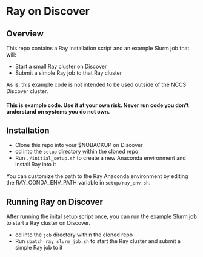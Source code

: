 # Ray on Discover
## Overview
This repo contains a Ray installation script and an example Slurm job that will: 
- Start a small Ray cluster on Discover
- Submit a simple Ray job to that Ray cluster

As is, this example code is not intended to be used outside of the NCCS Discover cluster.

#### This is example code. Use it at your own risk. Never run code you don't understand on systems you do not own.

## Installation
- Clone this repo into your $NOBACKUP on Discover
- cd into the `setup` directory within the cloned repo
- Run `./initial_setup.sh` to create a new Anaconda environment and install Ray into it

You can customize the path to the Ray Anaconda environment by editing the RAY_CONDA_ENV_PATH 
variable in `setup/ray_env.sh`. 

## Running Ray on Discover
After running the inital setup script once, you can run the example Slurm job to start a Ray 
cluster on Discover.

- cd into the `job` directory within the cloned repo
- Run `sbatch ray_slurm_job.sh` to start the Ray cluster and submit a simple Ray job to it
